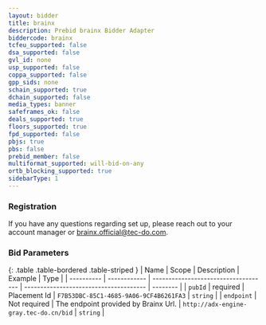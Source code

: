 ```yaml
---
layout: bidder
title: brainx
description: Prebid brainx Bidder Adapter
biddercode: brainx
tcfeu_supported: false
dsa_supported: false
gvl_id: none
usp_supported: false
coppa_supported: false
gpp_sids: none
schain_supported: true
dchain_supported: false
media_types: banner
safeframes_ok: false
deals_supported: true
floors_supported: true
fpd_supported: false
pbjs: true
pbs: false
prebid_member: false
multiformat_supported: will-bid-on-any
ortb_blocking_supported: true
sidebarType: 1
---
```


### Registration

If you have any questions regarding set up, please reach out to your account manager or <brainx.official@tec-do.com>.

### Bid Parameters

{: .table .table-bordered .table-striped }
| Name       | Scope        | Description                          | Example                                | Type     |
| ---------- | ------------ | ------------------------------------ | -------------------------------------- | -------- |
| `pubId`    | required     | Placement Id                         | `F7B53DBC-85C1-4685-9A06-9CF4B6261FA3` | `string` |
| `endpoint` | Not required | The endpoint provided by Brainx Url. | `http://adx-engine-gray.tec-do.cn/bid` | `string` |
